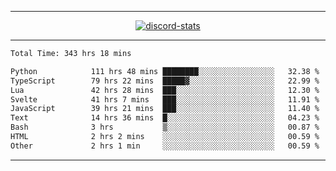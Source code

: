 <a href="https://www.github.com/ripavoid" target="_blank" rel="noreferrer">

-------

<div align='center'>
    <a href='https://discordapp.com/users/825178146797518881'>
        <img align='center' alt='discord-stats' src='https://api.discord-status.me/825178146797518881?nitro&boost=4&gradient=%231e0b1a%2C%23000000%2C%23000000%2C%23160316'></img>
    </a>
</div>

-------

<!--START_SECTION:waka-->

```txt
Total Time: 343 hrs 18 mins

Python            111 hrs 48 mins ████████░░░░░░░░░░░░░░░░░   32.38 %
TypeScript        79 hrs 22 mins  █████▓░░░░░░░░░░░░░░░░░░░   22.99 %
Lua               42 hrs 28 mins  ███░░░░░░░░░░░░░░░░░░░░░░   12.30 %
Svelte            41 hrs 7 mins   ███░░░░░░░░░░░░░░░░░░░░░░   11.91 %
JavaScript        39 hrs 21 mins  ███░░░░░░░░░░░░░░░░░░░░░░   11.40 %
Text              14 hrs 36 mins  █░░░░░░░░░░░░░░░░░░░░░░░░   04.23 %
Bash              3 hrs           ▒░░░░░░░░░░░░░░░░░░░░░░░░   00.87 %
HTML              2 hrs 2 mins    ░░░░░░░░░░░░░░░░░░░░░░░░░   00.59 %
Other             2 hrs 1 min     ░░░░░░░░░░░░░░░░░░░░░░░░░   00.59 %
```

<!--END_SECTION:waka-->

-------
